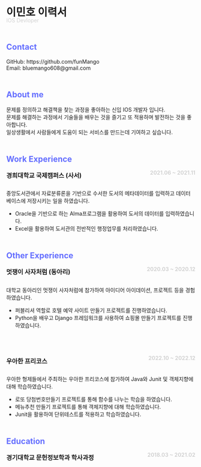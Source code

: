 <div class = "box_title" style= "margin-bottom: 50px;">
    <h1 style="margin-bottom: 5px; border: none;">이민호 이력서</h1>
    <p style="margin-top: -10px; color: lightgray;">IOS Devloper</p>
</div>

<div class = "box_contact" style= "margin-bottom: 50px;">
    <h2 style="color: #646EFF">Contact</h2>
    GitHub: https://github.com/funMango </br>
    Email: bluemango608@gmail.com  
    <div style="margin-bottom: 50px;"></div>
</div>

<div class = "box_aboutMe" style= "margin-bottom: 50px;">
    <h2 style="color: #646EFF">About me</h2>
    문제를 정의하고 해결책을 찾는 과정을 좋아하는 신입 IOS 개발자 입니다.</br>
    문제를 해결하는 과정에서 기술들을 배우는 것을 즐기고 또 적용하며 발전하는 것을 좋아합니다.</br>
    일상생활에서 사람들에게 도움이 되는 서비스를 만드는데 기여하고 싶습니다.
    <div style="margin-bottom: 50px;"></div>
<div>

<div class = "box_workEx" style= "margin-bottom: 50px;">
    <h2 style="color: #646EFF; margin-bottom: 5px;">Work Experience</h2>
    <div style="margin-top: -10px; display: flex; justify-content: space-between; margin-bottom: 10px;">
        <h3> 경희대학교 국제캠퍼스 (사서)</h3>    
        <h4 style="color: lightgray;">2021.06 ~ 2021.11</h4>
    </div>
    <div style="margin-bottom: 10px;">    
        <span>중앙도서관에서 자료분류론을 기반으로 수서한 도서의 메타데이터를 입력하고 데이터베이스에 저장시키는 일을 하였습니다.</span>    
    </div>
    <div>
        <ul>
            <li>Oracle을 기반으로 하는 Alma프로그램을 활용하여 도서의 데이터를 입력하였습니다.</li>
            <li>Excel을 활용하여 도서관의 전반적인 행정업무를 처리하였습니다.</li>
        </ul>
    </div>
</div>


<div class = "box_otherEx" style= "margin-bottom: 50px;">
    <h2 style="color: #646EFF; margin-bottom: 5px;">Other Experience</h2>
    <div style="margin-top: -10px; display: flex; justify-content: space-between; margin-bottom: 10px;">
        <h3> 멋쟁이 사자처럼 (동아리) </h3>
        <h4 style="color: lightgray;">2020.03 ~ 2020.12</h4>
    </div>
    <div style="margin-bottom: 10px;">    
        <span>대학교 동아리인 멋쟁이 사자처럼에 참가하여 아이디어 아이데이션, 프로젝트 등을 경험하였습니다.</span>    
    </div>
    <div>
        <ul>
            <li>퍼블리셔 역할로 호텔 예약 사이트 만들기 프로젝트를 진행하였습니다.</li>
            <li>Python을 배우고 Django 프레임워크를 사용하여 쇼핑몰 만들기 프로젝트를 진행하였습니다.</li>
        </ul>
    </div>
    <div style="margin-bottom: 50px;"></div>
    <div style="display: flex; justify-content: space-between; margin-bottom: 10px;">
        <h3> 우아한 프리코스 </h3>
        <h4 style="color: lightgray;">2022.10 ~ 2022.12</h4>
    </div>
    <div style="margin-bottom: 10px;">
        <span>우아한 형제들에서 주최하는 우아한 프리코스에 참가하여 Java와 Junit 및 객체지향에 대해 학습하였습니다.</span>
    </div>
    <div>
        <ul>
            <li>로또 당첨번호만들기 프로젝트를 통해 함수를 나누는 학습을 하였습니다.</li>
            <li>메뉴추천 만들기 프로젝트를 통해 객체지향에 대해 학습하였습니다.</li>
            <li>Junit을 활용하여 단위테스트를 적용하고 학습하였습니다.</li>
        </ul>
    </div>
</div>

<div class = "box_education" style= "margin-bottom: 50px;">
    <h2 style="color: #646EFF; margin-bottom: 5px;">Education</h2>
    <div style="margin-top: -10px; display: flex; justify-content: space-between; margin-bottom: 10px;">
        <h3> 경기대학교 문헌정보학과 학사과정 </h3>
        <h4 style="color: lightgray;">2018.03 ~ 2021.02</h4>
    </div>
</div>


